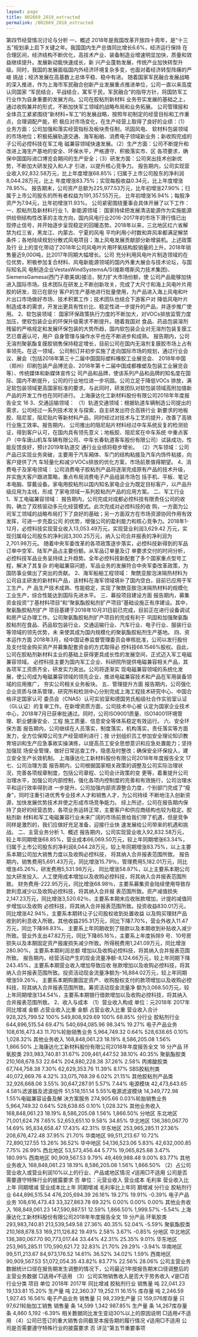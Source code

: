 ```yaml
---
layout: page
title: 002669_2018_extracted
permalink: /002669_2018_extracted
---
```


第四节经营情况讨论与分析
一、概述
2018年是我国改革开放四十周年，是“十三五”规划承上启下关键之年。我国国内生产总值同比增长6.6%，经济运行保持
在合理区间，经济结构不断优化，高技术产业、装备制造业增速明显加快，质量和效益继续提升。发展新动能快速成长，新
兴产业蓬勃发展，传统产业加快转型升级。同时，我国的发展面临国内外经济环境复杂多变，也面对着经济转型阵痛的严峻
挑战；经济发展在高基数上总体平稳、稳中有进。
随着国家军民融合发展战略的深入推进，作为上海市军民融合创新产业发展重点推进单位，公司一直以来高度认同国家
“军民结合，平战结合，寓军于民，军民融合”的指导方针，将国防军工行业作为自身重要的发展方向。公司在胶粘剂新材料
业务夯实发展的基础之上，通过收购兼并的形式，不断加快军工领域的战略布局和业务拓展。
公司管理层和全体员工紧紧围绕“新材料+军工”的发展战略，按照年初制定的经营目标和工作重点，合理调配产能，积
极应对市场变化，在生产经营上取得了良好的业绩：（1）业务方面：公司加强和落实经营指标及板块责任制，巩固风电、
软材料包装领域的市场地位；积极拓展轨道交通、海军船舶、消费电子领域新业务；新收购完成的子公司必控科技在军工电
磁兼容领域快速发展。（2）生产方面：公司不断提升和改进上海生产基地的安全、环保水平，严格遵守、积极落实市、区
各项要求，确保中国国际进口博览会期间的生产安全；（3）研发方面：公司突出技术创新优势，不断加大研发投入和人才
引进，以提升核心竞争力。
报告期内，公司实现营业收入92,832.58万元，比上年度增涨68.85%；归属于上市公司股东的净利润8,044.28万元，比上
年度增涨83.75%；实现每股收益0.34元，比上年度增涨78.95%。
报告期末，公司资产总额为225,977.53万元，比年初增涨27.90%；归属于上市公司股东的所有者权益为191,357.55万元，
比年初增涨16.94%；每股净资产为7.94元，比年初增涨11.93%。
公司紧密围绕董事会具体开展了以下工作：
一、胶粘剂及新材料行业
1、新能源领域：
国家持续把发展清洁能源作为实施能源供给侧结构性改革的主攻方向，国内风电行业2016-2017年的市场下滑行情已出
现停止信号，并开始逐步呈现稳定的回暖态势。2018年以来，三北地区红六省解禁为红三省，黑龙江、内蒙古、宁夏的风电
平均利用小时数和弃风率都满足解禁条件；各地陆续规划分散式风电项目；海上风电发展贡献部分新增装机。上述政策及行
业上的变化带动了2018年公司风电叶片用环氧结构胶销量的上升，2018年销售量近9,000吨，比2017年同期大幅增长。公司
充分利用风电叶片制造领域的在位优势，积极参加复合材料、风电新能源领域的国内外重大展会与技术论坛，与国际知名风
电制造企业VestasWindSystemsA/S(维斯塔斯风力技术集团)、SiemensGamesa(西门子歌美飒)接洽，努力扩大市场份额，使
公司产品能够加快进入国际市场。技术团队在研发上不断创新攻关，完成了大尺寸和海上风电叶片用胶的研发，现已在部分
客户的生产基地进行批量使用，为产品进入海上风电和叶片出口市场做好市场、技术积累工作；技术团队也结合下游客户对
降低风电叶片制造成本的需求，开发出更具有性价比、稳定性进一步提升的产品，并逐步推广使用。
2、软包装领域：
国家环保政策执行力度的不断加大，对VOCs排放监管力度加压，使软包装企业的环保升级需求不断提升。随着我国对
食品、药品包装溶剂残留的严格规定和发展环保包装的大势所趋，国内软包装企业对无溶剂包装复膜工艺已普遍认可，用户
自身管理与操作水平也在不断进步和成熟。
报告期内，公司无溶剂聚氨酯复膜胶销售保持稳定增长，目前公司在国内无溶剂复膜胶市场上占有率领先。在这一领域，
公司制订并初步实施了走向国际市场的规划，通过行业会议、展会（包括2018年第三十二届中国国际塑料橡胶工业展览会、
2018年中国（郑州）印刷包装产品博览会、2018年第十二届中国成都橡塑及包装工业展览会等）、传统媒体和新媒体宣传公
司产品和品牌，使该系列产品和品牌的知名度在国际、国内不断提升，公司的行业地位进一步巩固。公司立足于降低VOCs
排放，满足软包装领域更高国家标准的要求。与此同时，研发团队对软包装领域高附加值新产品的开发工作也在同时进行。
上海康达化工新材料股份有限公司2018年年度报告全文
16
3、交通运输领域：
（1）轨道交通领域：根据轨道车辆制造公司提出的需求，公司经过一系列技术攻关与探索，自主研发出符合高铁行业
新要求的地板胶、阻尼浆，阻尼贴片等新材料产品，同时经过对技术与工艺的提升，改善了高铁行业施工效率。报告期内，
公司推出的阻尼贴片材料经过中车系统反复的检测验证，得到客户认可，在国内具有领先意义；地板胶、阻尼浆在中车系统
中重点客户（中车唐山机车车辆有限公司、中车长春轨道客车股份有限公司）试装成功，性能反馈良好，预计2019年轨道交
通行业业绩将稳步增长。
（2）汽车领域：公司产品已实现业务突破，主要用于汽车厢体、车门的结构粘接及汽车内饰件粘接，向客户提供了汽
车轻量化和减少VOCs排放的优化方案，市场前景值得期望。
4、消费电子及家电领域：
公司消费电子胶粘剂产品将逐渐完成原有产品的技术升级，并实施大客户跟进策略，重点布局消费电子产品组装市场包
括手机、平板、笔记本电脑、穿戴设备。家电用胶粘剂以国内知名家电企业为既定目标客户，以产品升级应用为主线，形成
了家电领域一系列胶粘剂产品的应用方案。
二、军工行业
1、军工电磁兼容领域：
报告期内，公司完成对成都必控科技有限责任公司的收购，确立了双核驱动多元化经营模式。此次完成对必控科技的收
购，一方面为公司军工领域的战略布局打下了良好的基础；另一方面双方在市场资源协同作用有效发挥，可进一步充盈公司
的优势，增强公司的盈利能力和核心竞争力。2018年1-12月，必控科技实现营业收入13,053.49万元，实现营业利润3,629.42
万元，实现归属母公司股东的净利润3,300.25万元，纳入公司合并报表的净利润为2,701.98万元。
随着中央军委改革的各项政策逐步落实，必控科技新得到的军品订单中空军、陆军产品占主要份额。从军品订单量及订
单要求交付的时间分析，必控科技军品业务呈持续上升趋势。全年必控科技新配套了多个国家重点型号工程，解决了其复杂
的电磁兼容问题，军品业务的发展符合中央军委改革政策，为国防事业做出了突出的贡献。
2、海军船舶工程领域：
聚酰亚胺泡沫隔热材料为公司自主研发的新材料产品，该材料在海军领域填补了国内空白，目前已应用于军工生产。产
品生产技术成熟、性能稳定，实现了聚酰亚胺泡沫隔热材料的规模化工业生产，综合性能达到国际先进水平。
三、募投项目建设方面
报告期内，募集资金投资“丁基材料项目”和“聚氨酯胶粘剂扩产项目”基础设施正有序建设。其中，聚氨酯胶粘剂扩产
项目基建于2018年10月31日前已完成，目前正在进行设备调试和房产证办理工作。公司聚氨酯胶粘剂扩产项目的完成有利于
巩固和加强聚氨酯胶粘剂在食品、药品软包装行业，交通运输行业、汽车行业、电子行业、服装行业等领域的领先优势，未
来使其成为国内规模化的聚氨酯胶粘剂生产基地。
四、资本运作方面
2018年3月，经中国证券监督管理委员会审核批准，公司以发行股份及支付现金购买资产并募集配套资金的方式取得必
控科技68.1546%股权。自此，公司在胶粘剂新材料主业的基础上获得更具成长性的发展空间，正式迈入军工电磁兼容领域。
必控科技主要为国内军工企业、科研院所提供电磁兼容相关产品，其各项军工资质齐全，研发实力突出。公司将逐渐实
现电磁兼容领域的系统化发展，使公司成为电磁兼容领域的领先企业，推进电磁兼容技术和产品在军用装备领域的应用推广，
夯实公司相关业务板块。
五、管理提升方面
报告期内，公司强化企业资质与体系管理，研究所和检测中心分别完成上海工程技术研究中心、中国合格评定国家认可
委员会（CNAS）认可实验室和德国劳氏船级社合作实验室认证（GL认证）的复审工作。在新增资质方面，公司技术中心被
认定为国家企业技术中心，2018年7月已获审批通过。同时，公司ISO9001质量、ISO14001环境管理、职业健康安全、工程
施工质量、信息安全等体系稳定有效运行。
六、安全环保方面
报告期内，公司继续在人员落实，制度落实，机构落实，责任落实等方面发力，全方位保障公司生产经营顺利进行；按
计划组织员工参加安全理论知识教育培训和生产应急事故实操演练，以提高员工安全思想意识和应急处置能力；坚持加强现
场安全管理，做好日常巡查工作，隐患及时整改；确保安全环保投入，建立安全生产长效机制。
上海康达化工新材料股份有限公司2018年年度报告全文
17
七、公司治理方面
报告期内，公司根据国家相关政策的调整及公司实际治理状况，完善各项规章制度，包括公司章程、公司会计政策的变
更等，着重提升公司治理水平，加强公司内部控制，强化各项内控制度的完善和有效施行，公司治理水平和运行效率得到进
一步提升。公司加强内部资源整合力度，个别部门完成了“瘦身”，同时注重引进优秀专业技术人才和销售人才，为公司持续
不断地注入创新资源，加快发展优势技术并使之形成市场竞争能力。
综上所述，公司在报告期内保持了良好的经营态势，各项业务运转正常，主要客户和供应商结构也较为稳定。胶粘剂新
材料和军工电磁兼容行业未来广阔的市场前景给我们带了机遇，但是竞争同样是激烈的，我们应做好充足准备，迎接行业快
速发展给公司带来的机遇和挑战。
二、主营业务分析
1、概述
报告期内，公司实现营业收入92,832.58万元，较上年同期增涨68.85%，营业成本66,069.50万元，较上年同期增涨63.34%，
归属于上市公司股东的净利润8,044.28万元，较上年同期增涨83.75%，以上主要系本期公司加大销售力度以及收购必控科技，
将其纳入合并报表范围所致。
报告期内，销售费用5,691.43万元，同比增涨15.79％，管理费用5,182.01万元，同比增涨45.26%，研发费用5,531.98万元，
同比增涨58.87%，以上主要系本期公司加大研发投入、人工使用成本增加以及收购必控科技，将其纳入合并报表范围所致。
财务费用-222.95万元，同比增涨68.98％，主要系募集资金陆续使用导致存款利息减少以及收购必控科技，将其纳入合并报
表范围所致。资产减值损失2,147.23万元，同比增涨3,520.62％，主要系本期末应收账款增加，计提的减值同步增加以及收购
必控科技，将其纳入合并报表范围所致。投资收益830.01万元，同比增涨42.94%，主要系本期转让子公司股权收到处置收益
以及购买理财产品收到的利息收入所致。其他收益295.31万元，同比下降7.70%，营业外收入11.47万元，同比下降98.83%，
主要系上年同期收到了赔款以及本期收到补贴收入减少所致。营业外支出47.82万元，同比下降85.16%，主要系上年度拆除9
号、10号房损失以及本期固定资产报废损失减少所致。所得税费用1,241.09万元，同比增涨280.90%，主要系本期利润总额
增加以及收购必控科技，将其纳入合并报表范围所致。
报告期内，经营活动产生的现金流量净额-8,124.66万元，较上年同期下降243.45%，主要系本期营业收入增加导致应收
账款增加以及收购必控科技，将其纳入合并报表范围所致。投资活动现金流量净额为-16,884.02万元，较上年同期增涨59.26%，
主要系本期购置固定资产、收购股权支付的款项增加以及收购必控科技，将其纳入合并报表范围所致。筹资活动现金流量净
额为3,068.50万元，较上年同期增涨134.54%，主要系本期银行借款增加以及收购必控科技，将其纳入合并报表范围所致。
2、收入与成本
（1）营业收入构成
单位：元2018年
2017年
同比增减
金额
占营业收入比重
金额
占营业收入比重
营业收入合计
928,325,799.52
100%
549,808,929.69
100%
68.85%
分行业
胶粘剂行业
644,896,515.54
69.47%
540,694,085.96
98.34%
19.27%
电子产品业务
108,616,473.43
11.70%轮胎销售业务
5,964,749.32
0.64%
528,638.65
0.10%
1,028.32%
其他业务收入
168,848,061.23
18.19%
8,586,205.08
1.56%
1,866.50%
上海康达化工新材料股份有限公司2018年年度报告全文
18
分产品
环氧胶类
293,983,740.81
31.67%
209,461,447.52
38.10%
40.35%
聚氨酯胶类
210,168,678.53
22.64%
204,880,228.38
37.26%
2.58%
丙烯酸胶类
67,744,758.38
7.30%
62,629,353.76
11.39%
8.17%
SBS胶粘剂类
40,072,669.76
4.32%
33,075,768.39
6.02%
21.15%
其他胶粘剂产品类
32,926,668.06
3.55%
30,647,287.91
5.57%
7.44%
电源模块
42,473,643.65
4.58%滤波器及滤波组件
51,518,151.14
5.55%电源滤波模块
14,349,772.98
1.55%电磁兼容设备及解
决方案服务
274,905.66
0.03%轮胎销售业务
5,964,749.32
0.64%
528,638.65
0.10%
1,028.32%
其他业务收入
168,848,061.23
18.19%
8,586,205.08
1.56%
1,866.50%
分地区
东北地区
71,001,624.78
7.65%
52,653,651.10
9.58%
34.85%
华北地区
136,380,067.70
14.69%
95,834,658.47
17.43%
42.31%
华东地区
253,965,285.11
27.36%
208,676,472.48
37.95%
21.70%
华南地区
99,511,213.67
10.72%
72,890,127.55
13.26%
36.52%
华中地区
54,136,523.06
5.83%
42,632,000.85
7.75%
26.99%
西北地区
53,573,456.44
5.77%
19,065,825.68
3.47%
180.99%
西南地区
90,909,567.53
9.79%
49,469,988.48
9.00%
83.77%
其他业务收入
168,848,061.23
18.19%
8,586,205.08
1.56%
1,866.50%
（2）占公司营业收入或营业利润10%以上的行业、产品或地区情况
√适用□不适用
公司是否需要遵守特殊行业的披露要求
否
单位：元营业收入
营业成本
毛利率
营业收入比上年
同期增减
营业成本比上年
同期增减
毛利率比上年同
期增减
分行业
胶粘剂行业
644,896,515.54
476,205,694.39
26.16%
19.27%
19.91%
-0.39%
电子产品业务
108,616,473.43
33,327,863.78
69.32%
0.00%
0.00%
0.00%
其他业务收入
168,848,061.23
147,590,887.51
12.59%
1,866.50%
1,999.57%
-5.54%
上海康达化工新材料股份有限公司2018年年度报告全文
19
分产品
环氧胶类
293,983,740.81
213,539,549.58
27.36%
40.35%
52.04%
-5.59%
聚氨酯胶类
210,168,678.53
169,211,126.82
19.49%
2.58%
3.67%
-0.85%
分地区
华北地区
136,380,067.70
90,773,017.44
33.44%
42.31%
25.35%
9.01%
华东地区
253,965,285.11
170,590,621.72
32.83%
21.70%
29.29%
-3.94%
华南地区
99,511,213.67
84,973,176.52
14.61%
36.52%
34.02%
1.59%
西南地区
90,909,567.53
51,072,054.35
43.82%
83.77%
22.56%
28.06%
公司主营业务数据统计口径在报告期发生调整的情况下，公司最近1年按报告期末口径调整后的主营业务数据
□适用√不适用
（3）公司实物销售收入是否大于劳务收入
√是□否
行业分类
项目
单位
2018年
2017年
同比增减
胶粘剂行业
销售量
吨
22,041.23
19,133.81
15.20%
生产量
吨
22,360.37
19,252.11
16.15%
库存量
吨
2,246.59
1,927.45
16.56%
电子产品业务
销售量
只
98,239生产量
只
159,076库存量
只
97,621轮胎加工销售
销售量
条
14,599
1,342
987.85%
生产量
条
14,267库存量
条
4,860
5,192
-6.39%
相关数据同比发生变动30%以上的原因说明
□适用√不适用
（4）公司已签订的重大销售合同截至本报告期的履行情况
√适用□不适用
公司是否需要遵守特殊行业的披露要求
否
详见“第五节重要事项
